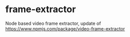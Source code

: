 # frame-extractor
Node based video frame extractor, update of https://www.npmjs.com/package/video-frame-extractor
